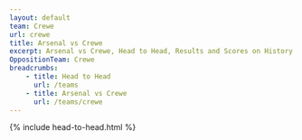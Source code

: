 ```yaml
---
layout: default
team: Crewe
url: crewe
title: Arsenal vs Crewe
excerpt: Arsenal vs Crewe, Head to Head, Results and Scores on History of Arsenal Football Club
OppositionTeam: Crewe
breadcrumbs:
    - title: Head to Head
      url: /teams
    - title: Arsenal vs Crewe
      url: /teams/crewe
---
```


{% include head-to-head.html %}